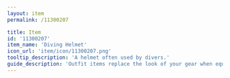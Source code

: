 ```yaml
---
layout: item
permalink: /11300207

title: Item
id: '11300207'
item_name: 'Diving Helmet'
icon_url: 'item/icon/11300207.png'
tooltip_description: 'A helmet often used by divers.'
guide_description: 'Outfit items replace the look of your gear when equipped.'
---
```

